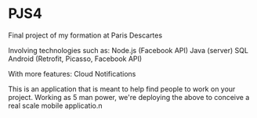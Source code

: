 # PJS4
Final project of my formation at Paris Descartes

Involving technologies such as:
  Node.js (Facebook API)
  Java (server)
  SQL
  Android (Retrofit, Picasso, Facebook API)
  
With more features:
  Cloud Notifications
  

This is an application that is meant to help find people to work on your project.
Working as 5 man power, we're deploying the above to conceive a real scale mobile applicatio.n
